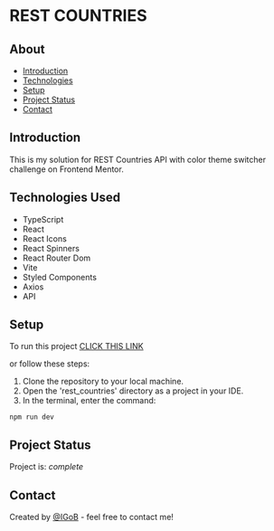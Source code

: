 # REST COUNTRIES

## About
* [Introduction](#introduction)
* [Technologies](#technologies-used)
* [Setup](#setup)
* [Project Status](#project-status)
* [Contact](#contact)


## Introduction
This is my solution for REST Countries API with color theme switcher challenge on Frontend Mentor.


## Technologies Used
* TypeScript
* React
* React Icons
* React Spinners
* React Router Dom
* Vite
* Styled Components
* Axios
* API

## Setup
To run this project <a href="https://igobb.github.io/REST_API_Countries/">CLICK THIS LINK</a>

or follow these steps:

1. Clone the repository to your local machine.
2. Open the 'rest_countries' directory as a project in your IDE.
3. In the terminal, enter the command:

```
npm run dev
```

## Project Status
Project is: _complete_


## Contact
Created by [@IGoB](https://igobb-portfolio.netlify.app/) - feel free to contact me!
